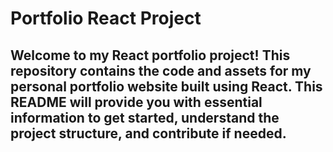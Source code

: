 # Portfolio React Project
Welcome to my React portfolio project! This repository contains the code and assets for my personal portfolio website built using React. This README will provide you with essential information to get started, understand the project structure, and contribute if needed.
---
